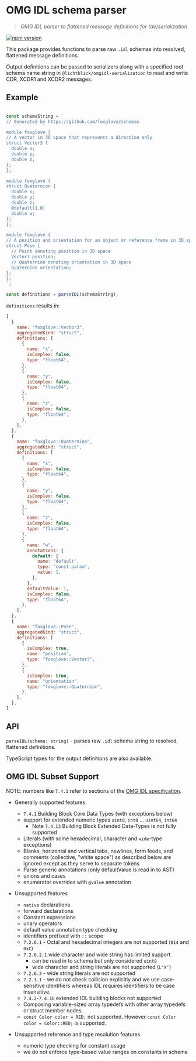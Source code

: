 # OMG IDL schema parser

> _OMG IDL parser to flattened message definitions for (de)serialization_

[![npm version](https://img.shields.io/npm/v/@lichtblick/omgidl-parser.svg?style=flat)](https://www.npmjs.com/package/@lichtblick/omgidl-parser)

This package provides functions to parse raw `.idl` schemas into resolved, flattened message definitions.

Output definitions can be passed to serializers along with a specified root schema name string in `@lichtblick/omgidl-serialization` to read and write CDR, XCDR1 and XCDR2 messages.

## Example

```TypeScript

const schemaString = `
// Generated by https://github.com/foxglove/schemas

module foxglove {
// A vector in 3D space that represents a direction only
struct Vector3 {
  double x;
  double y;
  double z;
};
};

module foxglove {
struct Quaternion {
  double x;
  double y;
  double z;
  @default(1.0)
  double w;
};
};

module foxglove {
// A position and orientation for an object or reference frame in 3D space
struct Pose {
  // Point denoting position in 3D space
  Vector3 position;
  // Quaternion denoting orientation in 3D space
  Quaternion orientation;
};
};
`;

const definitions = parseIDL(schemaString);
```

`definitions` results in:

```JavaScript
[
  {
    name: "foxglove::Vector3",
    aggregatedKind: "struct",
    definitions: [
      {
        name: "x",
        isComplex: false,
        type: "float64",
      },
      {
        name: "y",
        isComplex: false,
        type: "float64",
      },
      {
        name: "z",
        isComplex: false,
        type: "float64",
      },
    ],
  },
  {
    name: "foxglove::Quaternion",
    aggregatedKind: "struct",
    definitions: [
      {
        name: "x",
        isComplex: false,
        type: "float64",
      },
      {
        name: "y",
        isComplex: false,
        type: "float64",
      },
      {
        name: "z",
        isComplex: false,
        type: "float64",
      },
      {
        name: "w",
        annotations: {
          default: {
            name: "default",
            type: "const-param",
            value: 1,
          },
        },
        defaultValue: 1,
        isComplex: false,
        type: "float64",
      },
    ],
  },
  {
    name: "foxglove::Pose",
    aggregatedKind: "struct",
    definitions: [
      {
        isComplex: true,
        name: "position",
        type: "foxglove::Vector3",
      },
      {
        isComplex: true,
        name: "orientation",
        type: "foxglove::Quaternion",
      },
    ],
  },
]
```

## API

`parseIDL(schema: string)` - parses raw `.idl` schema string to resolved, flattened definitions.

TypeScript types for the output definitions are also available.

## OMG IDL Subset Support

NOTE: numbers like `7.4.1` refer to sections of the [OMG IDL specification](https://www.omg.org/spec/IDL/4.2/PDF).

- Generally supported features

  - `7.4.1` Building Block Core Data Types (with exceptions below)
  - support for extended numeric types `uint8`, `int8` ... `uint64`, `int64`
    - Note `7.4.13` Building Block Extended Data-Types is not fully supported
  - Literals (with some hexadecimal, character and `wide`-type exceptions)
  - Blanks, horizontal and vertical tabs, newlines, form feeds, and comments (collective, "white space") as described below are ignored except as they serve to separate tokens
  - Parse generic annotations (only defaultValue is read in to AST)
  - unions and cases
  - enumerator overrides with `@value` annotation

- Unsupported features

  - `native` declarations
  - forward declarations
  - Constant expressions
  - unary operators
  - default value annotation type checking
  - identifiers prefixed with `::` scope
  - `7.2.6.1` - Octal and hexadecimal integers are not supported (`014` and `0xC`)
  - `7.2.6.2.1` wide character and wide string has limited support
    - can be read in to schema but only considered `uint8`
    - wide character and string literals are not supported (`L'X'`)
  - `7.2.6.3` - wide string literals are not supported
  - `7.2.3.1` - we do not check collision explicitly and we use case-sensitive identifiers whereas IDL requires identifiers to be case insensitive.
  - `7.4.2`-`7.4.16` extended IDL building blocks not supported
  - Composing variable-sized array typedefs with other array typedefs or struct member nodes.
  - `const Color color = RED;` not supported. However `const Color color = Color::RED;` is supported.

- Unsupported reference and type resolution features
  - numeric type checking for constant usage
  - we do not enforce type-based value ranges on constants in schema
